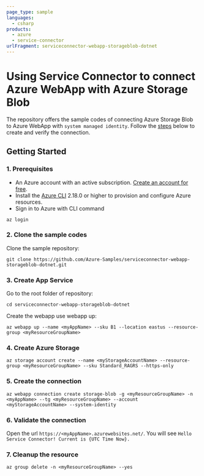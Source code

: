 ```yaml
---
page_type: sample
languages:
  - csharp
products:
  - azure
  - service-connector
urlFragment: serviceconnector-webapp-storageblob-dotnet
---
```


# Using Service Connector to connect Azure WebApp with Azure Storage Blob

The repository offers the sample codes of connecting Azure Storage Blob to Azure WebApp with `system managed identity`. Follow the [steps](#getting-started) below to create and verify the connection.

## Getting Started

### 1. Prerequisites

- An Azure account with an active subscription. [Create an account for free](https://azure.microsoft.com/free/?ref=microsoft.com&utm_source=microsoft.com&utm_medium=docs&utm_campaign=visualstudio).
- Install the <a href="/cli/azure/install-azure-cli" target="_blank">Azure CLI</a> 2.18.0 or higher to provision and configure Azure resources.
- Sign in to Azure with CLI command

```azurecli
az login
```

### 2. Clone the sample codes

Clone the sample repository:
```terminal
git clone https://github.com/Azure-Samples/serviceconnector-webapp-storageblob-dotnet.git
```

### 3. Create App Service 
Go to the root folder of repository:
```terminal
cd serviceconnector-webapp-storageblob-dotnet
```

Create the webapp use webapp up:
```terminal
az webapp up --name <myAppName> --sku B1 --location eastus --resource-group <myResourceGroupName>
```

### 4. Create Azure Storage
```terminal
az storage account create --name <myStorageAccountName> --resource-group <myResourceGroupName> --sku Standard_RAGRS --https-only
```

### 5. Create the connection
```terminal
az webapp connection create storage-blob -g <myResourceGroupName> -n <myAppName> --tg <myResourceGroupName> --account <myStorageAccountName> --system-identity
```

### 6. Validate the connection
Open the url `https://<myAppName>.azurewebsites.net/`.
You will see `Hello Service Connector! Current is {UTC Time Now}.`

### 7. Cleanup the resource
```azurecli
az group delete -n <myResourceGroupName> --yes
```
